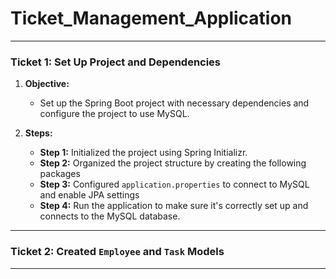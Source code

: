 # Ticket_Management_Application

---

### **Ticket 1: Set Up Project and Dependencies**

1. **Objective:**
    - Set up the Spring Boot project with necessary dependencies and configure the project to use MySQL.

2. **Steps:**
    - **Step 1:** Initialized the project using Spring Initializr.     
    - **Step 2:** Organized the project structure by creating the following packages 
    - **Step 3:** Configured `application.properties` to connect to MySQL and enable JPA settings
    - **Step 4:** Run the application to make sure it's correctly set up and connects to the MySQL database.

---

### **Ticket 2: Created `Employee` and `Task` Models**

---
